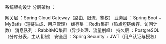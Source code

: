 系统架构设计
分层架构 ：

网关层 ：Spring Cloud Gateway（路由、限流、鉴权）
业务层 ：Spring Boot + MyBatis（短链生成、用户管理）
缓存层 ：Redis集群（热点短链缓存、访问计数）
消息队列 ：RabbitMQ集群（异步处理、流量削峰）
持久层 ：PostgreSQL（分库分表，主从复制）
安全层 ：Spring Security + JWT（用户认证与授权）